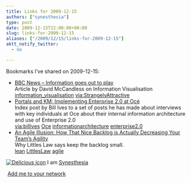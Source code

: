 ```yaml
---
title: Links for 2009-12-15
authors: ["synesthesia"]
type: post
date: 2009-12-15T22:00:00+00:00
slug: links-for-2009-12-15 
aliases: ["/2009/12/15/links-for-2009-12-15"]
aktt_notify_twitter:
  - no

---
```

Bookmarks I&#8217;ve shared on 2009-12-15:

  * [BBC News &#8211; Information goes out to play][1]  
    Article by David McCandless on Information Visualisation  
    [information_visualisation][2] [via:StrangelyAttractive][3] 
  * [Portals and KM: Implementing Enterprise 2.0 at Oc&eacute;][4]  
    Index post by Bill Ives to a set of posts he has made about interviews with key individuals at Oce about their internal information architecture and use of Enterprise 2.0  
    [via:billives][5] [Oce][6] [informationarchitecture][7] [enterprise2.0][8] 
  * [An Agile Illusion: How That Nice Backlog is Actually Decreasing Your Team&#8217;s Agility][9]  
    Why Littles Law says keep the backlog small.  
    [lean][10] [LittlesLaw][11] [agile][12] 

<p class="deliciouslink">
  <a href="https://del.icio.us/synesthesia" title="See all my bookmarks on del.icio.us"><img src="https://www.synesthesia.co.uk/images/deliciousicon.jpg" alt="Delicious icon" /></a>&nbsp;I am <a href="https://del.icio.us/synesthesia" title="See all my bookmarks on del.icio.us">Synesthesia</a>
</p>

<p class="deliciouslink">
  <a href="https://del.icio.us/network?add=synesthesia" title="Add me to your del.icio.us network"><img src="https://www.synesthesia.co.uk/images/add.gif" alt="" /></a>&nbsp;<a href="https://del.icio.us/network?add=synesthesia" title="Add me to your del.icio.us network">Add me to your network</a>
</p>

 [1]: https://news.bbc.co.uk/1/hi/magazine/8381597.stm
 [2]: https://delicious.com/synesthesia/information_visualisation
 [3]: https://delicious.com/synesthesia/via%3AStrangelyAttractive
 [4]: https://billives.typepad.com/portals_and_km/2009/11/implementing-enterprise-2o-at-oc%C3%A9.html
 [5]: https://delicious.com/synesthesia/via%3Abillives
 [6]: https://delicious.com/synesthesia/Oce
 [7]: https://delicious.com/synesthesia/informationarchitecture
 [8]: https://delicious.com/synesthesia/enterprise2.0
 [9]: https://scalingsoftwareagility.wordpress.com/2009/12/14/an-agile-illusion-how-that-nice-backlog-is-actually-decreasing-your-team%E2%80%99s-agility
 [10]: https://delicious.com/synesthesia/lean
 [11]: https://delicious.com/synesthesia/LittlesLaw
 [12]: https://delicious.com/synesthesia/agile